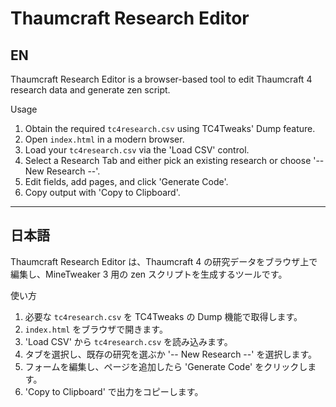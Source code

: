 # Thaumcraft Research Editor

## EN

Thaumcraft Research Editor is a browser-based tool to edit Thaumcraft 4 research data and generate zen script.

Usage
1. Obtain the required `tc4research.csv` using TC4Tweaks' Dump feature.
2. Open `index.html` in a modern browser.
3. Load your `tc4research.csv` via the 'Load CSV' control.
4. Select a Research Tab and either pick an existing research or choose '-- New Research --'.
5. Edit fields, add pages, and click 'Generate Code'.
6. Copy output with 'Copy to Clipboard'.


---

## 日本語

Thaumcraft Research Editor は、Thaumcraft 4 の研究データをブラウザ上で編集し、MineTweaker 3 用の zen スクリプトを生成するツールです。

使い方
1. 必要な `tc4research.csv` を TC4Tweaks の Dump 機能で取得します。
2. `index.html` をブラウザで開きます。
3. 'Load CSV' から `tc4research.csv` を読み込みます。
4. タブを選択し、既存の研究を選ぶか '-- New Research --' を選択します。
5. フォームを編集し、ページを追加したら 'Generate Code' をクリックします。
6. 'Copy to Clipboard' で出力をコピーします。





